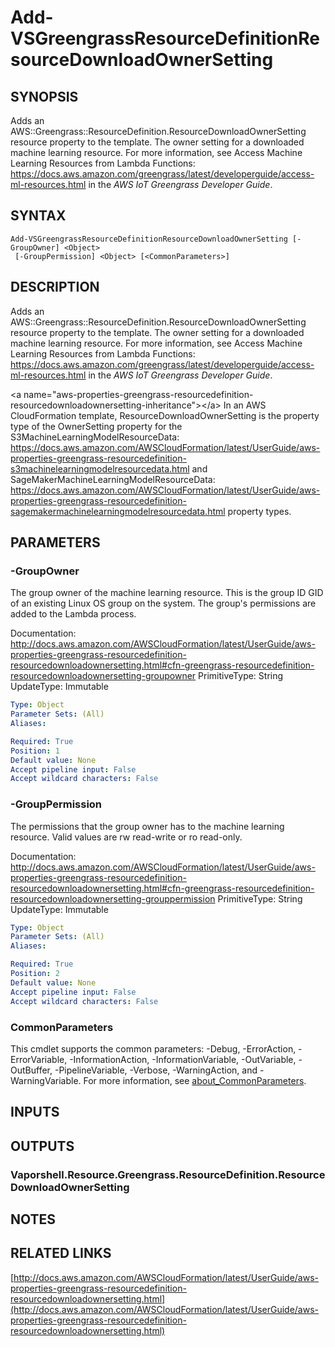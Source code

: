 # Add-VSGreengrassResourceDefinitionResourceDownloadOwnerSetting

## SYNOPSIS
Adds an AWS::Greengrass::ResourceDefinition.ResourceDownloadOwnerSetting resource property to the template.
The owner setting for a downloaded machine learning resource.
For more information, see Access Machine Learning Resources from Lambda Functions: https://docs.aws.amazon.com/greengrass/latest/developerguide/access-ml-resources.html in the *AWS IoT Greengrass Developer Guide*.

## SYNTAX

```
Add-VSGreengrassResourceDefinitionResourceDownloadOwnerSetting [-GroupOwner] <Object>
 [-GroupPermission] <Object> [<CommonParameters>]
```

## DESCRIPTION
Adds an AWS::Greengrass::ResourceDefinition.ResourceDownloadOwnerSetting resource property to the template.
The owner setting for a downloaded machine learning resource.
For more information, see Access Machine Learning Resources from Lambda Functions: https://docs.aws.amazon.com/greengrass/latest/developerguide/access-ml-resources.html in the *AWS IoT Greengrass Developer Guide*.

\<a name="aws-properties-greengrass-resourcedefinition-resourcedownloadownersetting-inheritance"\>\</a\> In an AWS CloudFormation template, ResourceDownloadOwnerSetting is the property type of the OwnerSetting property for the  S3MachineLearningModelResourceData: https://docs.aws.amazon.com/AWSCloudFormation/latest/UserGuide/aws-properties-greengrass-resourcedefinition-s3machinelearningmodelresourcedata.html and  SageMakerMachineLearningModelResourceData: https://docs.aws.amazon.com/AWSCloudFormation/latest/UserGuide/aws-properties-greengrass-resourcedefinition-sagemakermachinelearningmodelresourcedata.html property types.

## PARAMETERS

### -GroupOwner
The group owner of the machine learning resource.
This is the group ID GID of an existing Linux OS group on the system.
The group's permissions are added to the Lambda process.

Documentation: http://docs.aws.amazon.com/AWSCloudFormation/latest/UserGuide/aws-properties-greengrass-resourcedefinition-resourcedownloadownersetting.html#cfn-greengrass-resourcedefinition-resourcedownloadownersetting-groupowner
PrimitiveType: String
UpdateType: Immutable

```yaml
Type: Object
Parameter Sets: (All)
Aliases:

Required: True
Position: 1
Default value: None
Accept pipeline input: False
Accept wildcard characters: False
```

### -GroupPermission
The permissions that the group owner has to the machine learning resource.
Valid values are rw read-write or ro read-only.

Documentation: http://docs.aws.amazon.com/AWSCloudFormation/latest/UserGuide/aws-properties-greengrass-resourcedefinition-resourcedownloadownersetting.html#cfn-greengrass-resourcedefinition-resourcedownloadownersetting-grouppermission
PrimitiveType: String
UpdateType: Immutable

```yaml
Type: Object
Parameter Sets: (All)
Aliases:

Required: True
Position: 2
Default value: None
Accept pipeline input: False
Accept wildcard characters: False
```

### CommonParameters
This cmdlet supports the common parameters: -Debug, -ErrorAction, -ErrorVariable, -InformationAction, -InformationVariable, -OutVariable, -OutBuffer, -PipelineVariable, -Verbose, -WarningAction, and -WarningVariable. For more information, see [about_CommonParameters](http://go.microsoft.com/fwlink/?LinkID=113216).

## INPUTS

## OUTPUTS

### Vaporshell.Resource.Greengrass.ResourceDefinition.ResourceDownloadOwnerSetting
## NOTES

## RELATED LINKS

[http://docs.aws.amazon.com/AWSCloudFormation/latest/UserGuide/aws-properties-greengrass-resourcedefinition-resourcedownloadownersetting.html](http://docs.aws.amazon.com/AWSCloudFormation/latest/UserGuide/aws-properties-greengrass-resourcedefinition-resourcedownloadownersetting.html)

